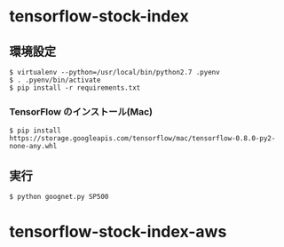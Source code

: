 # tensorflow-stock-index

## 環境設定

```
$ virtualenv --python=/usr/local/bin/python2.7 .pyenv
$ . .pyenv/bin/activate
$ pip install -r requirements.txt
```

### TensorFlow のインストール(Mac)

```
$ pip install https://storage.googleapis.com/tensorflow/mac/tensorflow-0.8.0-py2-none-any.whl
```

## 実行

```
$ python goognet.py SP500
```
# tensorflow-stock-index-aws
